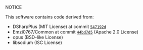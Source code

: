 NOTICE

This software contains code derived from:
- DSharpPlus (MIT License) at commit [`547192d`](https://github.com/DSharpPlus/DSharpPlus/tree/547192dc580a991db52ce66bdebfacc3a701f82d)
- Emzi0767/Common at commit [`44bd7d5`](https://github.com/Emzi0767/Common/blob/44bd7d520e6929833d0c12251a1e715b8ccb90c5) (Apache 2.0 License)
- opus (BSD-like License)
- libsodium (ISC License)

